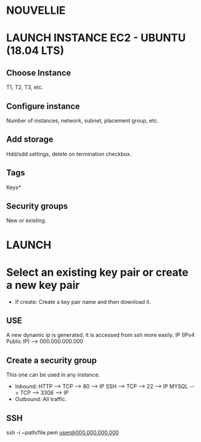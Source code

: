 ###### ######
# NOUVELLIE
###### ######

# LAUNCH INSTANCE EC2 - UBUNTU (18.04 LTS)

## Choose Instance ##
T1, T2, T3, etc.

## Configure instance ##
Number of instances, network, subnet, placement group, etc.

## Add storage ##
Hdd/sdd settings, delete on termination checkbox.

## Tags ##
Keys*

## Security groups ##
New or existing.

# LAUNCH #

# Select an existing key pair or create a new key pair
* If create:
Create a key pair name and then download it.

## USE ##

A new dynamic ip is generated, it is accessed from ssh more easily.
IP (IPv4 Public IP) --> 000.000.000.000

## Create a security group ##
This one can be used in any instance.
* Inbound:
HTTP  -->  TCP  -->  80  --> IP
SSH   -->  TCP  -->  22  --> IP
MYSQL -->  TCP  --> 3306 --> IP
* Outbound:
All traffic.

## SSH ## 
ssh -i ~path/file.pem user@000.000.000.000